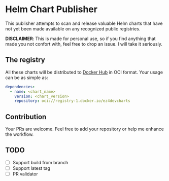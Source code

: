 # Helm Chart Publisher
This publisher attempts to scan and release valuable Helm charts that have not yet been made available on any recognized public registries.

**DISCLAIMER**: This is made for personal use, so if you find anything that made you not confort with, feel free to drop an issue. I will take it seriously.

## The registry

All these charts will be distributed to [Docker Hub](https://hub.docker.com/u/ez4devcharts) in OCI format. Your usage can be as simple as:

```yaml
dependencies:
  - name: <chart_name>
    version: <chart_version>
    repository: oci://registry-1.docker.io/ez4devcharts
```

## Contribution

Your PRs are welcome. Feel free to add your repository or help me enhance the workflow.

## TODO

- [ ] Support build from branch
- [ ] Support latest tag
- [ ] PR validator
